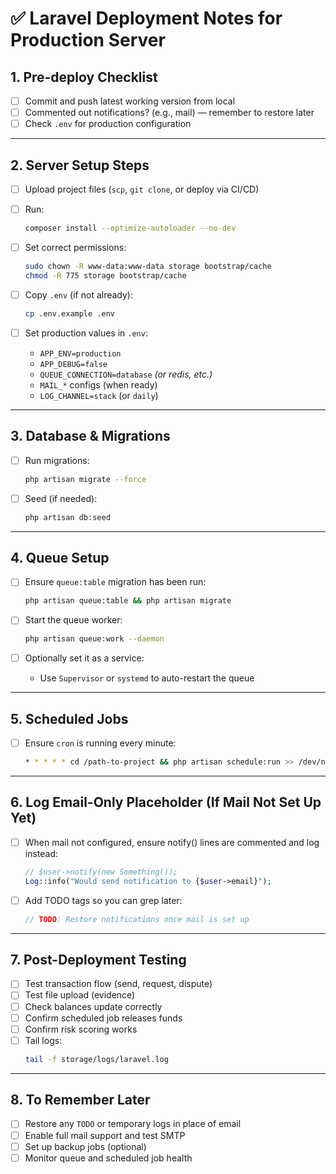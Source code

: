 
# ✅ Laravel Deployment Notes for Production Server

## 1. Pre-deploy Checklist
- [ ] Commit and push latest working version from local
- [ ] Commented out notifications? (e.g., mail) — remember to restore later
- [ ] Check `.env` for production configuration

---

## 2. Server Setup Steps
- [ ] Upload project files (`scp`, `git clone`, or deploy via CI/CD)
- [ ] Run:
  ```bash
  composer install --optimize-autoloader --no-dev
  ```

- [ ] Set correct permissions:
  ```bash
  sudo chown -R www-data:www-data storage bootstrap/cache
  chmod -R 775 storage bootstrap/cache
  ```

- [ ] Copy `.env` (if not already):
  ```bash
  cp .env.example .env
  ```

- [ ] Set production values in `.env`:
  - `APP_ENV=production`
  - `APP_DEBUG=false`
  - `QUEUE_CONNECTION=database` *(or redis, etc.)*
  - `MAIL_*` configs (when ready)
  - `LOG_CHANNEL=stack` (or `daily`)

---

## 3. Database & Migrations
- [ ] Run migrations:
  ```bash
  php artisan migrate --force
  ```

- [ ] Seed (if needed):
  ```bash
  php artisan db:seed
  ```

---

## 4. Queue Setup
- [ ] Ensure `queue:table` migration has been run:
  ```bash
  php artisan queue:table && php artisan migrate
  ```

- [ ] Start the queue worker:
  ```bash
  php artisan queue:work --daemon
  ```

- [ ] Optionally set it as a service:
  - Use `Supervisor` or `systemd` to auto-restart the queue

---

## 5. Scheduled Jobs
- [ ] Ensure `cron` is running every minute:
  ```bash
  * * * * * cd /path-to-project && php artisan schedule:run >> /dev/null 2>&1
  ```

---

## 6. Log Email-Only Placeholder (If Mail Not Set Up Yet)
- [ ] When mail not configured, ensure notify() lines are commented and log instead:
  ```php
  // $user->notify(new Something());
  Log::info("Would send notification to {$user->email}");
  ```

- [ ] Add TODO tags so you can grep later:
  ```php
  // TODO: Restore notifications once mail is set up
  ```

---

## 7. Post-Deployment Testing
- [ ] Test transaction flow (send, request, dispute)
- [ ] Test file upload (evidence)
- [ ] Check balances update correctly
- [ ] Confirm scheduled job releases funds
- [ ] Confirm risk scoring works
- [ ] Tail logs:
  ```bash
  tail -f storage/logs/laravel.log
  ```

---

## 8. To Remember Later
- [ ] Restore any `TODO` or temporary logs in place of email
- [ ] Enable full mail support and test SMTP
- [ ] Set up backup jobs (optional)
- [ ] Monitor queue and scheduled job health

